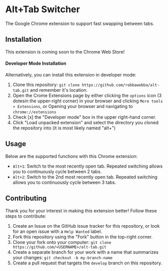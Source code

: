 # Alt+Tab Switcher
The Google Chrome extension to support fast swapping between tabs. 

## Installation 
This extension is coming soon to the Chrome Web Store! 

#### Developer Mode Installation
Alternatively, you can install this extension in developer mode:
1. Clone this repository: `git clone https://github.com/robbawebba/alt-tab.git` and remember it's location.
2. Open the Crome Extensions page by either 
clicking the `options` icon (3 dotesin the upper-right corner) in your browser and clicking `More tools > Extensions`, or
Opening your browser and navigating to `chrome://extensions`
3. Check [x] the "Developer mode" box in the upper right-hand corner.
4. Click "Load unpacked extension" and select the directory you cloned the repository into (it is most likely named "alt+")

## Usage
Below are the supported functions with this Chrome extension:

+ `Alt+1`: Switch to the most recently open tab. Repeated switching allows you to continuously cycle between 2 tabs.
+ `Alt+2`: Switch to the 2nd most recently open tab. Repeated switching allows you to continuously cycle between 3 tabs.

## Contributing
Thank you for your interest in making this extension better! Follow these steps to contribute:
1. Create an Issue on the GitHub issue tracker for this repository, or look for an open issue with a `Help Wanted` label. 
2. Fork this repository using the "Fork" button in the top-right corner. 
3. Clone your fork onto your computer: `git clone https://github.com/<USERNAME>/alt-tab.git`
4. Create a separate branch for your work with a name that summarizes your changes: `git checkout -b my-branch-name`
5. Create a pull request that targets the `develop` branch on this repository.